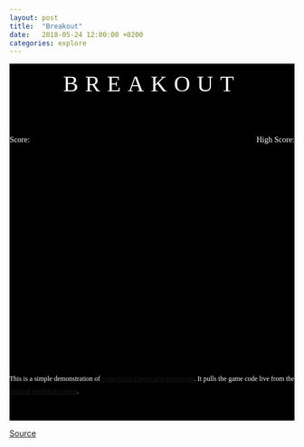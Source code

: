 ```yaml
---
layout: post
title:  "Breakout"
date:   2018-05-24 12:00:00 +0200
categories: explore
---
```


<link href="https://fonts.googleapis.com/css?family=Press+Start+2P" rel="stylesheet">
<style>
  #main {
    margin: 0;
    background: #000;
    color: #fff;
    font-family: 'Press Start 2P', cursive;
    line-height: 1.8;
    display: flex;
    align-items: center;
    /* position: absolute;
    top: 0; left: 0; right: 0; bottom: 0; */
  }
  .wrapper {
    text-align: center;
    margin:  auto;
  }
  .title {
    font-size: 40px;
    margin-bottom: 50px;
    letter-spacing: 12px;
  }
  #game {
    min-height: 350px;
    margin: 10px auto 40px;
  }
  .left {
    float: left;
  }
  .right {
    float: right;
  }
  .score {
    overflow: hidden;
    margin: 15px auto 0;
    font-size: 14px;
    max-width: 700px;
  }
  #newgame input {
    color: #fff;
    background: #000;
    cursor: pointer;
    border: 2px solid #fff;
    border-radius: 10px;
    padding: 10px 15px;
    font: 15px 'Press Start 2P', cursive;
    outline: none;
  }
  .explanation {
    margin: 40px auto;
    font-size: 12px;
    text-align: left;
    max-width: 550px;
  }
</style>
<div id="main">
<div class="wrapper">
  <div class="title">BREAKOUT</div>
  <div class="score">
    <div class="left">Score: <span id="score"></span></div>
    <div class="right">High Score: <span id="highscore" class="classtest"></span></div>
  </div>
  <div id="game"></div>
  <div id="newgame"></div>
  <div class="explanation">
    This is a simple demonstration of <a href="https://beta.observablehq.com/@jashkenas/downloading-and-embedding-notebooks">embedding
    Observable notebooks</a>. It pulls the game code live from the <a href="https://beta.observablehq.com/@jashkenas/breakout">original
    notebook source</a>.
  </div>
</div>
</div>

<script type="module">

  // NOTEBOOK CONFIGURATION
  import notebook from "https://api.observablehq.com/@jashkenas/breakout.js?key=a1c505cd06bba653";
  const renders = {
    "viewof c": "#game",
    "score": "#score",
    "highscore": "#highscore",
    "viewof newgame": "#newgame"
  };

  // BOILERPLATE
  import {Inspector, Runtime} from "https://unpkg.com/@observablehq/notebook-runtime@1.2.0?module";
  for (let i in renders) {
    let s = renders[i], a = s.match(/^\w+/);
    if (a) {
      renders[i] = document.createElement(a[0]);
      target.appendChild(renders[i]);
      if (a = s.match(/\.(\w+)$/))
        renders[i].className = a[1]; 
    }
    else
      renders[i] = document.querySelector(renders[i]);
  }
  Runtime.load(notebook, (variable) => {
    if (renders[variable.name]) {
      return new Inspector(renders[variable.name]);
    } else {
      // return true; // uncomment to run hidden cells
    }
  });
</script>


<style>
/* https://css-tricks.com/full-width-containers-limited-width-parents/ */
.fullwidth {
  width: 100vw;
  position: relative;
  left: 50%;
  right: 50%;
  margin-left: -50vw;
  margin-right: -50vw;
}
.observablehq--error { color: red }
#visual { min-height: 40vw }
</style>


[Source](https://beta.observablehq.com/@jashkenas/breakout)